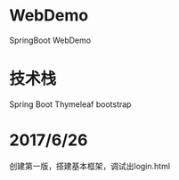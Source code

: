 # WebDemo
SpringBoot WebDemo

# 技术栈
Spring Boot
Thymeleaf
bootstrap

# 2017/6/26
创建第一版，搭建基本框架，调试出login.html
